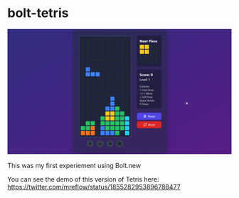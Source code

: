 # bolt-tetris

![alt text](https://github.com/mreflow/bolt-tetris/blob/main/SNAG-0651.jpg?raw=true)

This was my first experiement using Bolt.new

You can see the demo of this version of Tetris here:
https://twitter.com/mreflow/status/1855282953896788477

